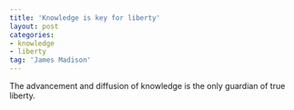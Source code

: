 ```yaml
---
title: 'Knowledge is key for liberty'
layout: post
categories:
- knowledge
- liberty
tag: 'James Madison'
---
```


The advancement and diffusion of knowledge is the only guardian of true liberty.
